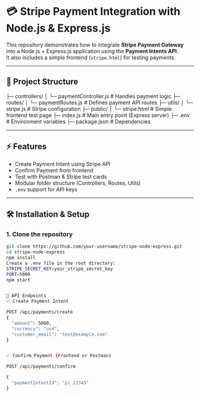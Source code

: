 # 💳 Stripe Payment Integration with Node.js & Express.js

This repository demonstrates how to integrate **Stripe Payment Gateway** into a Node.js + Express.js application using the **Payment Intents API**.  
It also includes a simple frontend (`stripe.html`) for testing payments.

---

## 📂 Project Structure
├─ controllers/
│ └─ paymentController.js # Handles payment logic
├─ routes/
│ └─ paymentRoutes.js # Defines payment API routes
├─ utils/
│ └─ stripe.js # Stripe configuration
├─ public/
│ └─ stripe.html # Simple frontend test page
├─ index.js # Main entry point (Express server)
├─ .env # Environment variables
├─ package.json # Dependencies

---

## ⚡ Features
- Create Payment Intent using Stripe API
- Confirm Payment from frontend
- Test with Postman & Stripe test cards
- Modular folder structure (Controllers, Routes, Utils)
- `.env` support for API keys

---

## 🛠️ Installation & Setup

### 1. Clone the repository
```bash
git clone https://github.com/your-username/stripe-node-express.git
cd stripe-node-express
npm install
Create a .env file in the root directory:
STRIPE_SECRET_KEY=your_stripe_secret_key
PORT=5000
npm start


🚀 API Endpoints
✅ Create Payment Intent

POST /api/payments/create
{
  "amount": 5000,
  "currency": "usd",
  "customer_email": "test@example.com"
}


✅ Confirm Payment (Frontend or Postman)

POST /api/payments/confirm

{
  "paymentIntentId": "pi_12345"
}
